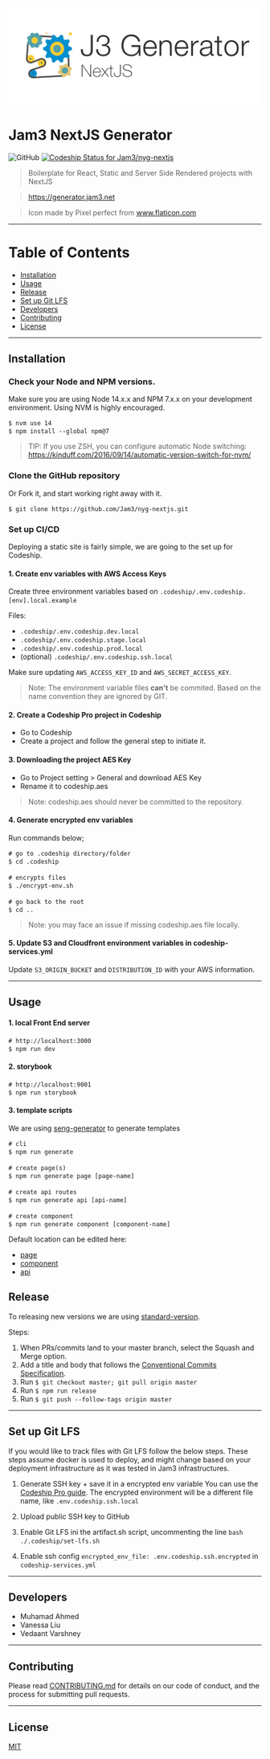 <p align="center">
  <a href="https://terminalizer.com">
    <img src="docs/logo.jpg"/>
  </a>
</p>

# Jam3 NextJS Generator

![GitHub](https://img.shields.io/github/license/jam3/nyg-nextjs)
[![Codeship Status for Jam3/nyg-nextjs](https://app.codeship.com/projects/0fcd63a0-29d6-0138-cc17-02df0a7848fa/status?branch=master)](https://app.codeship.com/projects/384142)

> Boilerplate for React, Static and Server Side Rendered projects with NextJS

> https://generator.jam3.net

> Icon made by Pixel perfect from www.flaticon.com

---

# Table of Contents

- [Installation](#installation)
- [Usage](#usage)
- [Release](#release)
- [Set up Git LFS](#setupgitlfs)
- [Developers](#developers)
- [Contributing](#contributing)
- [License](#license)

---

## Installation

### Check your Node and NPM versions.

Make sure you are using Node 14.x.x and NPM 7.x.x on your development environment. Using NVM is highly encouraged.

```properties
$ nvm use 14
$ npm install --global npm@7
```

> TIP: If you use ZSH, you can configure automatic Node switching: https://kinduff.com/2016/09/14/automatic-version-switch-for-nvm/

### Clone the GitHub repository

Or Fork it, and start working right away with it.

```properties
$ git clone https://github.com/Jam3/nyg-nextjs.git
```

### Set up CI/CD

Deploying a static site is fairly simple, we are going to the set up for Codeship.

#### 1. Create env variables with AWS Access Keys

Create three environment variables based on `.codeship/.env.codeship.[env].local.example`

Files:

- `.codeship/.env.codeship.dev.local`
- `.codeship/.env.codeship.stage.local`
- `.codeship/.env.codeship.prod.local`
- (optional) `.codeship/.env.codeship.ssh.local`

Make sure updating `AWS_ACCESS_KEY_ID` and `AWS_SECRET_ACCESS_KEY`.

> Note: The environment variable files **can't** be commited. Based on the name convention they are ignored by GIT.

#### 2. Create a Codeship Pro project in Codeship

- Go to Codeship
- Create a project and follow the general step to initiate it.

#### 3. Downloading the project AES Key

- Go to Project setting > General and download AES Key
- Rename it to codeship.aes

> Note: codeship.aes should never be committed to the repository.

#### 4. Generate encrypted env variables

Run commands below;

```properties
# go to .codeship directory/folder
$ cd .codeship

# encrypts files
$ ./encrypt-env.sh

# go back to the root
$ cd ..
```

> Note: you may face an issue if missing codeship.aes file locally.

#### 5. Update S3 and Cloudfront environment variables in codeship-services.yml

Update `S3_ORIGIN_BUCKET` and `DISTRIBUTION_ID` with your AWS information.

---

## Usage

#### 1. local Front End server

```properties
# http://localhost:3000
$ npm run dev
```

#### 2. storybook

```properties
# http://localhost:9001
$ npm run storybook
```

#### 3. template scripts

We are using [seng-generator](https://github.com/mediamonks/seng-generator) to generate templates

```properties
# cli
$ npm run generate

# create page(s)
$ npm run generate page [page-name]

# create api routes
$ npm run generate api [api-name]

# create component
$ npm run generate component [component-name]
```

Default location can be edited here:

- [page](scripts/templates/page/.senggenerator)
- [component](scripts/templates/component/.senggenerator)
- [api](scripts/templates/api/.senggenerator)

## Release

To releasing new versions we are using [standard-version](https://github.com/conventional-changelog/standard-version).

Steps:

1. When PRs/commits land to your master branch, select the Squash and Merge option.
2. Add a title and body that follows the [Conventional Commits Specification](https://www.conventionalcommits.org).
3. Run `$ git checkout master; git pull origin master`
4. Run `$ npm run release`
5. Run `$ git push --follow-tags origin master`

---

## Set up Git LFS

If you would like to track files with Git LFS follow the below steps. These steps assume docker is used to deploy, and might change based on your deployment infrastructure as it was tested in Jam3 infrastructures.

1. Generate SSH key + save it in a encrypted env variable
   You can use the [Codeship Pro guide](https://github.com/codeship-library/docker-utilities/tree/master/ssh-helper). The encrypted environment will be a different file name, like `.env.codeship.ssh.local`

2. Upload public SSH key to GitHub

3. Enable Git LFS ini the artifact.sh script, uncommenting the line `bash ./.codeship/set-lfs.sh`
4. Enable ssh config `encrypted_env_file: .env.codeship.ssh.encrypted` in `codeship-services.yml`

---

## Developers

- Muhamad Ahmed
- Vanessa Liu
- Vedaant Varshney

---


## Contributing

Please read [CONTRIBUTING.md](CONTRIBUTING.md) for details on our code of conduct, and the process for submitting
pull requests.

---

## License

[MIT](LICENSE)
